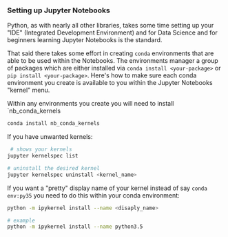 ### Setting up Jupyter Notebooks
Python, as with nearly all other libraries, takes some time setting up your "IDE" (Integrated Development Environment) and for Data Science and for beginners learning Jupyter Notebooks is the standard. 

That said there takes some effort in creating `conda` environments that are able to be used within the Notebooks. The environments manager a group of packages which are either installed via `conda install <your-package>` or `pip install <your-package>`. Here's how to make sure each conda environment you create is available to you within the Jupyter Notebooks "kernel" menu.

Within any environments you create you will need to install `nb_conda_kernels
```bash
conda install nb_conda_kernels
```

If you have unwanted kernels:
```bash
 # shows your kernels
jupyter kernelspec list

# uninstall the desired kernel
jupyter kernelspec uninstall <kernel_name>
```

If you want a "pretty" display name of your kernel instead of say `conda env:py35` you need to do this within your conda environment:
```bash
python -m ipykernel install --name <disaply_name>

# example
python -m ipykernel install --name python3.5
```



